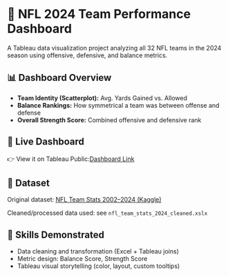 # 🏈 NFL 2024 Team Performance Dashboard

A Tableau data visualization project analyzing all 32 NFL teams in the 2024 season using offensive, defensive, and balance metrics.

## 📊 Dashboard Overview

- **Team Identity (Scatterplot):** Avg. Yards Gained vs. Allowed
- **Balance Rankings:** How symmetrical a team was between offense and defense
- **Overall Strength Score:** Combined offensive and defensive rank

## 🔗 Live Dashboard

👉 View it on Tableau Public:[Dashboard Link](https://public.tableau.com/app/profile/benjamin.gobel7321/viz/NFLDashboards-2024Season/NFL2024TeamPowerBalanceandIdentity?publish=yes)

## 📁 Dataset

Original dataset: [NFL Team Stats 2002–2024 (Kaggle)](https://www.kaggle.com/datasets/cviaxmiwnptr/nfl-team-stats-20022019-espn?resource=download) 

Cleaned/processed data used: see `nfl_team_stats_2024_cleaned.xslx`

## 📌 Skills Demonstrated

- Data cleaning and transformation (Excel + Tableau joins)
- Metric design: Balance Score, Strength Score
- Tableau visual storytelling (color, layout, custom tooltips)

